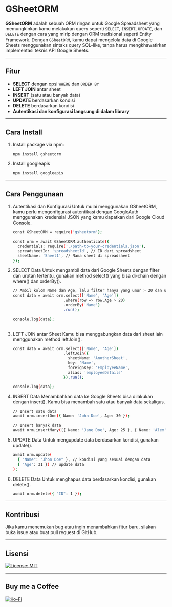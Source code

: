 # GSheetORM

**GSheetORM** adalah sebuah ORM ringan untuk Google Spreadsheet yang memungkinkan kamu melakukan query seperti `SELECT`, `INSERT`, `UPDATE`, dan `DELETE` dengan cara yang mirip dengan ORM tradisional seperti Entity Framework. Dengan `GSheetORM`, kamu dapat mengelola data di Google Sheets menggunakan sintaks query SQL-like, tanpa harus mengkhawatirkan implementasi teknis API Google Sheets.

---

## Fitur

- **SELECT** dengan opsi `WHERE` dan `ORDER BY`
- **LEFT JOIN** antar sheet
- **INSERT** (satu atau banyak data)
- **UPDATE** berdasarkan kondisi
- **DELETE** berdasarkan kondisi
- **Autentikasi dan konfigurasi langsung di dalam library**

---

## Cara Install

1. Install package via npm:

   ```bash
   npm install gsheetorm

2. Install googleapis

   ```bash
   npm install googleapis

---

## Cara Penggunaan

1. Autentikasi dan Konfigurasi
Untuk mulai menggunakan GSheetORM, kamu perlu mengonfigurasi autentikasi dengan GoogleAuth menggunakan kredensial JSON yang kamu dapatkan dari Google Cloud Console.
    ```bash
    const GSheetORM = require('gsheetorm');
    
    const orm = await GSheetORM.authenticate({
      credentials: require('./path-to-your-credentials.json'),
      spreadsheetId: 'spreadsheetId', // ID dari spreadsheet
      sheetName: 'Sheet1', // Nama sheet di spreadsheet
    });

2. SELECT Data
Untuk mengambil data dari Google Sheets dengan filter dan urutan tertentu, gunakan method select() yang bisa di-chain dengan where() dan orderBy().
    ```bash
    // Ambil kolom Name dan Age, lalu filter hanya yang umur > 20 dan urutkan berdasarkan Name
    const data = await orm.select(['Name', 'Age'])
                          .where(row => row.Age > 20)
                          .orderBy('Name')
                          .run();
    
    console.log(data);
      
3. LEFT JOIN antar Sheet
Kamu bisa menggabungkan data dari sheet lain menggunakan method leftJoin().
    ```bash
    const data = await orm.select(['Name', 'Age'])
                          .leftJoin({
                            sheetName: 'AnotherSheet',
                            key: 'Name',
                            foreignKey: 'EmployeeName',
                            alias: 'employeeDetails'
                          }).run();
    
    console.log(data);
    
4. INSERT Data
Menambahkan data ke Google Sheets bisa dilakukan dengan insert(). Kamu bisa menambah satu atau banyak data sekaligus.
    ```bash
    // Insert satu data
    await orm.insertOne({ Name: 'John Doe', Age: 30 });
    
    // Insert banyak data
    await orm.insertMany([{ Name: 'Jane Doe', Age: 25 }, { Name: 'Alex', Age: 28 }]);
    
5. UPDATE Data
Untuk mengupdate data berdasarkan kondisi, gunakan update().
    ```bash
    await orm.update(
      { "Name": "Jhon Doe" }, // kondisi yang sesuai dengan data
      { "Age": 31 }) // update data
    );
    
6. DELETE Data
Untuk menghapus data berdasarkan kondisi, gunakan delete().
    ```bash
    await orm.delete({ "ID": 1 });

---

## Kontribusi
Jika kamu menemukan bug atau ingin menambahkan fitur baru, silakan buka issue atau buat pull request di GitHub.

---

## Lisensi
[![License: MIT](https://img.shields.io/badge/License-MIT-yellow.svg)](https://opensource.org/licenses/MIT)

---

## Buy me a Coffee
[![Ko-Fi](https://img.shields.io/badge/Ko--fi-F16061?style=for-the-badge&logo=ko-fi&logoColor=white)](https://ko-fi.com/tommirp)

